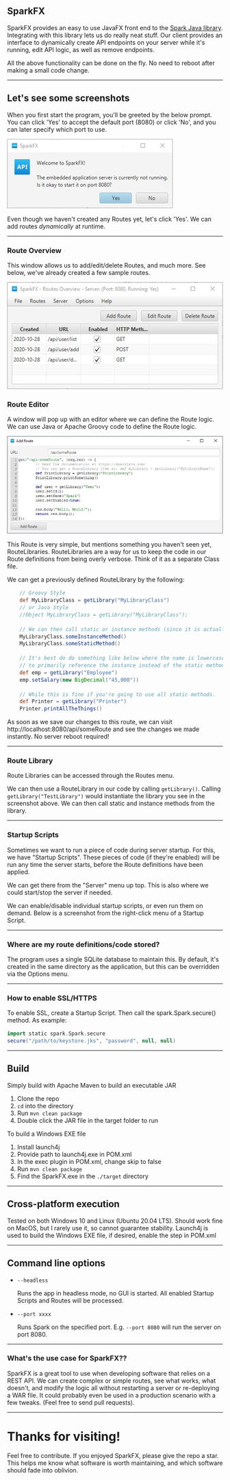 ## SparkFX

SparkFX provides an easy to use JavaFX front end to the [Spark Java library](https://sparkjava.com/). Integrating
with this library lets us do really neat stuff. Our client provides an interface to dynamically create
API endpoints on your server while it's running, edit API logic, as well as remove endpoints.

All the above functionality can be done on the fly. No need to
reboot after making a small code change.

---

## Let's see some screenshots

When you first start the program, you'll be greeted by the below
prompt. You can click 'Yes' to accept the default port (8080) or
click 'No', and you can later specify which port to use.

![Startup Prompt](./img/startupPrompt.png)

Even though we haven't created any Routes yet, let's click 'Yes'. We can add routes
*dynamically* at runtime.

---

### Route Overview

This window allows us to add/edit/delete Routes, and much more.
See below, we've already created a few sample routes.

![Route Overview](./img/routeOverview.png)

### Route Editor

A window will pop up with an editor where we can define the Route logic. We can use Java or Apache Groovy code
to define the Route logic. 

![Route Edit](./img/routeAdd.png)

This Route is very simple, but mentions something you haven't seen yet, RouteLibraries. RouteLibraries are a way
for us to keep the code in our Route definitions from being overly verbose. Think of it as a separate Class file.

We can get a previously defined RouteLibrary by the following:

```groovy
    // Groovy Style
    def MyLibraryClass = getLibrary("MyLibraryClass")
    // or Java Style
    //Object MyLibraryClass = getLibrary("MyLibraryClass");

    // We can then call static or instance methods (since it is actually created with newInstance() in the background)
    MyLibraryClass.someInstanceMethod()
    MyLibraryClass.someStaticMethod()

    // It's best do do something like below where the name is lowercase if you're going
    // to primarily reference the instance instead of the static methods.
    def emp = getLibrary("Employee")
    emp.setSalary(new BigDecimal("45,000"))
    
    // While this is fine if you're going to use all static methods.
    def Printer = getLibrary("Printer")
    Printer.printAllTheThings()
```

As soon as we save our changes to this route, we can visit http://localhost:8080/api/someRoute and see the changes
we made instantly. No server reboot required!

---

### Route Library

Route Libraries can be accessed through the Routes menu.

We can then use a RouteLibrary in our code by calling ```getLibrary()```. Calling ```getLibrary("TestLibrary")``` 
would instantiate the library you see in the screenshot above. We can then call static and instance methods from the
library.

---

### Startup Scripts

Sometimes we want to run a piece of code during server startup. For this, we have "Startup Scripts". These pieces
of code (if they're enabled) will be run any time the server starts, before the Route definitions have been applied. 

We can get there from the "Server" menu up top. This is also where we could start/stop the server if needed.

We can enable/disable individual startup scripts, or even run them on demand. Below is a screenshot from the
right-click menu of a Startup Script.

---


### Where are my route definitions/code stored?

The program uses a single SQLite database to maintain this. By default, it's created in the same directory
as the application, but this can be overridden via the Options menu.

---

### How to enable SSL/HTTPS

To enable SSL, create a Startup Script. Then call the spark.Spark.secure() method.
As example:

```groovy
import static spark.Spark.secure
secure("/path/to/keystore.jks", "password", null, null)
```

---


## Build

Simply build with Apache Maven to build an executable JAR
  1. Clone the repo
  2. `cd` into the directory
  3. Run `mvn clean package`
  4. Double click the JAR file in the target folder to run
  
  
To build a Windows EXE file
  1. Install launch4j
  2. Provide path to launch4j.exe in POM.xml
  3. In the exec plugin in POM.xml, change skip to false
  4. Run `mvn clean package`
  5. Find the SparkFX.exe in the `./target` directory

---

## Cross-platform execution

Tested on both Windows 10 and Linux (Ubuntu 20.04 LTS).
Should work fine on MacOS, but I rarely use it, so cannot guarantee stability.
Launch4j is used to build the Windows EXE file, if desired, enable the step in POM.xml

---

## Command line options

 - `--headless`
 
   Runs the app in headless mode, no GUI is started. All enabled Startup Scripts and Routes will be processed.
 
 - `--port xxxx`
 
   Runs Spark on the specified port. E.g. `--port 8080` will run the server on port 8080.

---

### What's the use case for SparkFX??

SparkFX is a great tool to use when developing software that relies on a REST API. We can create complex or simple
routes, see what works, what doesn't, and modify the logic all without restarting a server or re-deploying
a WAR file. It could probably even be used in a production scenario with a few tweaks. (Feel free to send pull requests).

---




# Thanks for visiting!

Feel free to contribute. If you enjoyed SparkFX, please give the repo a star. This helps me know what software
is worth maintaining, and which software should fade into oblivion.
